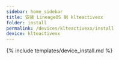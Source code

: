 ```yaml
---
sidebar: home_sidebar
title: 安装 LineageOS 到 klteactivexx
folder: install
permalink: /devices/klteactivexx/install
device: klteactivexx
---
```

{% include templates/device_install.md %}
